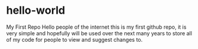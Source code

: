 # hello-world
My First Repo
Hello people of the internet this is my first github repo, it is very simple and hopefully will be used over the next many years to store all of my code for people to view and suggest changes to.
